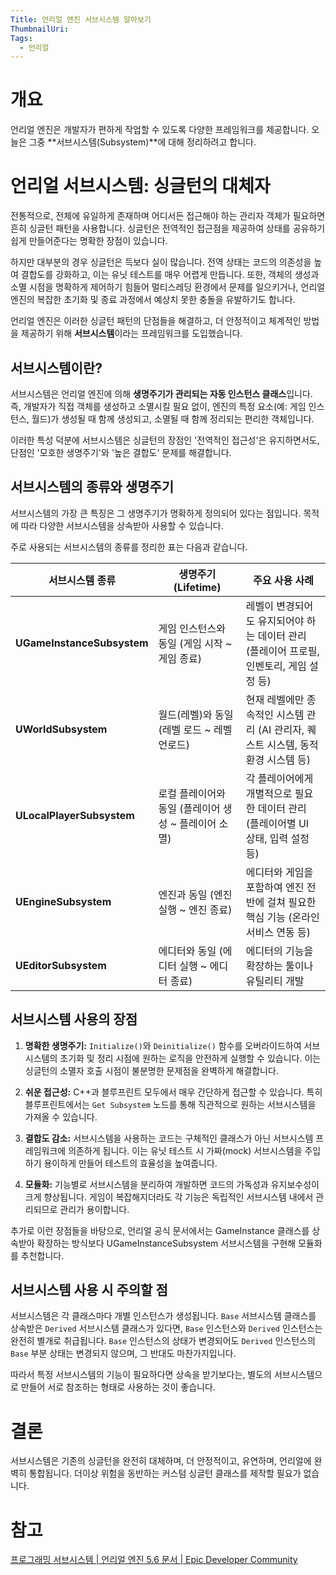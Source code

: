 ```yaml
---
Title: 언리얼 엔진 서브시스템 알아보기
ThumbnailUri:
Tags:
  - 언리얼
---
```

# 개요

언리얼 엔진은 개발자가 편하게 작업할 수 있도록 다양한 프레임워크를 제공합니다. 오늘은 그중 **서브시스템(Subsystem)**에 대해 정리하려고 합니다.

# 언리얼 서브시스템: 싱글턴의 대체자

전통적으로, 전체에 유일하게 존재하며 어디서든 접근해야 하는 관리자 객체가 필요하면 흔히 싱글턴 패턴을 사용합니다. 싱글턴은 전역적인 접근점을 제공하여 상태를 공유하기 쉽게 만들어준다는 명확한 장점이 있습니다.

하지만 대부분의 경우 싱글턴은 득보다 실이 많습니다. 전역 상태는 코드의 의존성을 높여 결합도를 강화하고, 이는 유닛 테스트를 매우 어렵게 만듭니다. 또한, 객체의 생성과 소멸 시점을 명확하게 제어하기 힘들어 멀티스레딩 환경에서 문제를 일으키거나, 언리얼 엔진의 복잡한 초기화 및 종료 과정에서 예상치 못한 충돌을 유발하기도 합니다.

언리얼 엔진은 이러한 싱글턴 패턴의 단점들을 해결하고, 더 안정적이고 체계적인 방법을 제공하기 위해 **서브시스템**이라는 프레임워크를 도입했습니다.

## 서브시스템이란?

서브시스템은 언리얼 엔진에 의해 **생명주기가 관리되는 자동 인스턴스 클래스**입니다. 즉, 개발자가 직접 객체를 생성하고 소멸시킬 필요 없이, 엔진의 특정 요소(예: 게임 인스턴스, 월드)가 생성될 때 함께 생성되고, 소멸될 때 함께 정리되는 편리한 객체입니다.

이러한 특성 덕분에 서브시스템은 싱글턴의 장점인 '전역적인 접근성'은 유지하면서도, 단점인 '모호한 생명주기'와 '높은 결합도' 문제를 해결합니다.

## 서브시스템의 종류와 생명주기

서브시스템의 가장 큰 특징은 그 생명주기가 명확하게 정의되어 있다는 점입니다. 목적에 따라 다양한 서브시스템을 상속받아 사용할 수 있습니다.

주로 사용되는 서브시스템의 종류를 정리한 표는 다음과 같습니다.

| 서브시스템 종류                   | 생명주기 (Lifetime)                 | 주요 사용 사례                                            |
| -------------------------- | ------------------------------- | --------------------------------------------------- |
| **UGameInstanceSubsystem** | 게임 인스턴스와 동일 (게임 시작 ~ 게임 종료)     | 레벨이 변경되어도 유지되어야 하는 데이터 관리 (플레이어 프로필, 인벤토리, 게임 설정 등) |
| **UWorldSubsystem**        | 월드(레벨)와 동일 (레벨 로드 ~ 레벨 언로드)     | 현재 레벨에만 종속적인 시스템 관리 (AI 관리자, 퀘스트 시스템, 동적 환경 시스템 등)  |
| **ULocalPlayerSubsystem**  | 로컬 플레이어와 동일 (플레이어 생성 ~ 플레이어 소멸) | 각 플레이어에게 개별적으로 필요한 데이터 관리 (플레이어별 UI 상태, 입력 설정 등)    |
| **UEngineSubsystem**       | 엔진과 동일 (엔진 실행 ~ 엔진 종료)          | 에디터와 게임을 포함하여 엔진 전반에 걸쳐 필요한 핵심 기능 (온라인 서비스 연동 등)    |
| **UEditorSubsystem**       | 에디터와 동일 (에디터 실행 ~ 에디터 종료)       | 에디터의 기능을 확장하는 툴이나 유틸리티 개발                           |

## 서브시스템 사용의 장점

1. **명확한 생명주기:** `Initialize()`와 `Deinitialize()` 함수를 오버라이드하여 서브시스템의 초기화 및 정리 시점에 원하는 로직을 안전하게 실행할 수 있습니다. 이는 싱글턴의 소멸자 호출 시점이 불분명한 문제점을 완벽하게 해결합니다.
    
2. **쉬운 접근성:** C++과 블루프린트 모두에서 매우 간단하게 접근할 수 있습니다. 특히 블루프린트에서는 `Get Subsystem` 노드를 통해 직관적으로 원하는 서브시스템을 가져올 수 있습니다.
    
3. **결합도 감소:** 서브시스템을 사용하는 코드는 구체적인 클래스가 아닌 서브시스템 프레임워크에 의존하게 됩니다. 이는 유닛 테스트 시 가짜(mock) 서브시스템을 주입하기 용이하게 만들어 테스트의 효율성을 높여줍니다.
    
4. **모듈화:** 기능별로 서브시스템을 분리하여 개발하면 코드의 가독성과 유지보수성이 크게 향상됩니다. 게임이 복잡해지더라도 각 기능은 독립적인 서브시스템 내에서 관리되므로 관리가 용이합니다.
    

추가로 이런 장점들을 바탕으로, 언리얼 공식 문서에서는 GameInstance 클래스를 상속받아 확장하는 방식보다 UGameInstanceSubsystem 서브시스템을 구현해 모듈화를 추천합니다.

## 서브시스템 사용 시 주의할 점

서브시스템은 각 클래스마다 개별 인스턴스가 생성됩니다. `Base` 서브시스템 클래스를 상속받은 `Derived` 서브시스템 클래스가 있다면, `Base` 인스턴스와 `Derived` 인스턴스는 완전히 별개로 취급됩니다. `Base` 인스턴스의 상태가 변경되어도 `Derived` 인스턴스의 `Base` 부분 상태는 변경되지 않으며, 그 반대도 마찬가지입니다.

따라서 특정 서브시스템의 기능이 필요하다면 상속을 받기보다는, 별도의 서브시스템으로 만들어 서로 참조하는 형태로 사용하는 것이 좋습니다.

# 결론

서브시스템은 기존의 싱글턴을 완전히 대체하며, 더 안정적이고, 유연하며, 언리얼에 완벽히 통합됩니다. 더이상 위험을 동반하는 커스텀 싱글턴 클래스를 제작할 필요가 없습니다.

# 참고
[프로그래밍 서브시스템 | 언리얼 엔진 5.6 문서 | Epic Developer Community](https://dev.epicgames.com/documentation/ko-kr/unreal-engine/programming-subsystems-in-unreal-engine)